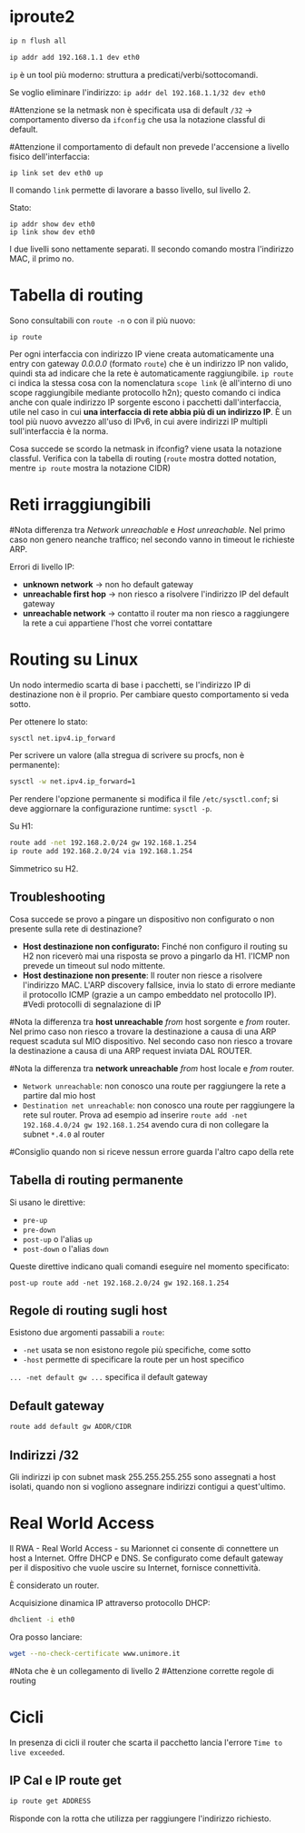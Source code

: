 # iproute2
```bash
ip n flush all
```

```bash
ip addr add 192.168.1.1 dev eth0
```

`ip` è un tool più moderno: struttura a predicati/verbi/sottocomandi.

Se voglio eliminare l'indirizzo: `ip addr del 192.168.1.1/32 dev eth0`

#Attenzione se la netmask non è specificata usa di default `/32` -> comportamento diverso da `ifconfig` che usa la notazione classful di default.

#Attenzione il comportamento di default non prevede l'accensione a livello fisico dell'interfaccia:
```
ip link set dev eth0 up
```
Il comando `link` permette di lavorare a basso livello, sul livello 2.

Stato:
```
ip addr show dev eth0
ip link show dev eth0
```
I due livelli sono nettamente separati. Il secondo comando mostra l'indirizzo MAC, il primo no.

# Tabella di routing
Sono consultabili con `route -n` o con il più nuovo:
```
ip route
```

Per ogni interfaccia con indirizzo IP viene creata automaticamente una entry con gateway *0.0.0.0* (formato `route`) che è un indirizzo IP non valido, quindi sta ad indicare che la rete è automaticamente raggiungibile. `ip route` ci indica la stessa cosa con la nomenclatura `scope link` (è all'interno di uno scope raggiungibile mediante protocollo h2n); questo comando ci indica anche con quale indirizzo IP sorgente escono i pacchetti dall'interfaccia, utile nel caso in cui **una interfaccia di rete abbia più di un indirizzo IP**. È un tool più nuovo avvezzo all'uso di IPv6, in cui avere indirizzi IP multipli sull'interfaccia è la norma.

Cosa succede se scordo la netmask in ifconfig? viene usata la notazione classful. Verifica con la tabella di routing (`route` mostra dotted notation, mentre `ip route` mostra la notazione CIDR)

# Reti irraggiungibili
#Nota differenza tra *Network unreachable* e *Host unreachable*. Nel primo caso non genero neanche traffico; nel secondo vanno in timeout le richieste ARP.

Errori di livello IP:
- **unknown network** -> non ho default gateway
- **unreachable first hop** -> non riesco a risolvere l'indirizzo IP del default gateway
- **unreachable network** -> contatto il router ma non riesco a raggiungere la rete a cui appartiene l'host che vorrei contattare

# Routing su Linux
Un nodo intermedio scarta di base i pacchetti, se l'indirizzo IP di destinazione non è il proprio. Per cambiare questo comportamento si veda sotto.

Per ottenere lo stato:
```bash
sysctl net.ipv4.ip_forward
```

Per scrivere un valore (alla stregua di scrivere su procfs, non è permanente):
```bash
sysctl -w net.ipv4.ip_forward=1
```

Per rendere l'opzione permanente si modifica il file `/etc/sysctl.conf`; si deve aggiornare la configurazione runtime: `sysctl -p`.

Su H1:
```bash
route add -net 192.168.2.0/24 gw 192.168.1.254
ip route add 192.168.2.0/24 via 192.168.1.254
```

Simmetrico su H2.

## Troubleshooting
Cosa succede se provo a pingare un dispositivo non configurato o non presente sulla rete di destinazione?
- **Host destinazione non configurato:** Finché non configuro il routing su H2 non riceverò mai una risposta se provo a pingarlo da H1. l'ICMP non prevede un timeout sul nodo mittente.
- **Host destinazione non presente**: Il router non riesce a risolvere l'indirizzo MAC. L'ARP discovery fallsice, invia lo stato di errore mediante il protocollo ICMP (grazie a un campo embeddato nel protocollo IP). #Vedi protocolli di segnalazione di IP

#Nota la differenza tra **host unreachable** *from* host sorgente e *from* router. Nel primo caso non riesco a trovare la destinazione a causa di una ARP request scaduta sul MIO dispositivo. Nel secondo caso non riesco a trovare la destinazione a causa di una ARP request inviata DAL ROUTER.

#Nota la differenza tra **network unreachable** *from* host locale e *from* router.
- `Network unreachable`: non conosco una route per raggiungere la rete a partire dal mio host
- `Destination net unreachable`:  non conosco una route per raggiungere la rete sul router. Prova ad esempio ad inserire `route add -net 192.168.4.0/24 gw 192.168.1.254` avendo cura di non collegare la subnet `*.4.0` al router

#Consiglio quando non si riceve nessun errore guarda l'altro capo della rete

## Tabella di routing permanente
Si usano le direttive:
- `pre-up`
- `pre-down` 
- `post-up` o l'alias `up`
- `post-down` o l'alias `down`

Queste direttive indicano quali comandi eseguire nel momento specificato:
```
post-up route add -net 192.168.2.0/24 gw 192.168.1.254
```

## Regole di routing sugli host
Esistono due argomenti passabili a `route`:
- `-net` usata se non esistono regole più specifiche, come sotto
- `-host` permette di specificare la route per un host specifico

`... -net default gw ...` specifica il default gateway
## Default gateway
```bash
route add default gw ADDR/CIDR
```

## Indirizzi /32
Gli indirizzi ip con subnet mask 255.255.255.255 sono assegnati a host isolati, quando non si vogliono assegnare indirizzi contigui a quest'ultimo.

# Real World Access
Il RWA - Real World Access - su Marionnet ci consente di connettere un host a Internet.
Offre DHCP e DNS. Se configurato come default gateway per il dispositivo che vuole uscire su Internet, fornisce connettività.

È considerato un router.

Acquisizione dinamica IP attraverso protocollo DHCP:
```bash
dhclient -i eth0
```

Ora posso lanciare:
```bash
wget --no-check-certificate www.unimore.it
```

#Nota che è un collegamento di livello 2
#Attenzione corrette regole di routing

# Cicli
In presenza di cicli il router che scarta il pacchetto lancia l'errore `Time to live exceeded`.

## IP Cal e IP route get
```bash
ip route get ADDRESS
```

Risponde con la rotta che utilizza per raggiungere l'indirizzo richiesto.